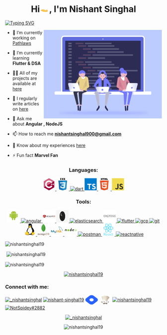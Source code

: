 <h1 align="center">Hi<img 
    src="https://raw.githubusercontent.com/NishantSinghal19/NishantSinghal19/main/Resources/wave.gif" width="30px" height="10px">, 
    I'm Nishant Singhal
</h1>

[![Typing SVG](https://readme-typing-svg.herokuapp.com?size=40&color=%23F7E727&center=true&width=1000&lines=I'm+a+Web+Developer;I'm+a+Programmer;I'm+also+excited+in+learning+new+things;I'm+a+Learning+Enthusiast;I'm+an+Explorer)](https://git.io/typing-svg)


<img width="380" align="right" alt="Github"
src="https://raw.githubusercontent.com/NishantSinghal19/NishantSinghal19/main/Resources/developers-gif-showcase.gif" 
/> 

- 🔭 I’m currently working on [Pathlaws](https://pathlaws.com/)

- 🌱 I’m currently learning **Flutter & DSA**

- 👨‍💻 All of my projects are available at [here](https://github.com/NishantSinghal19)

- 📝 I regularly write articles on [here](https://nishantsinghal.hashnode.dev/)

- 💬 Ask me about **Angular , NodeJS**

- 📫 How to reach me **nishantsinghal900@gmail.com**

- 📄 Know about my experiences [here](https://linktr.ee/NishantSinghal)

- ⚡ Fun fact **Marvel Fan**


<h3 align="center">Languages:</h3>
<p align="center"><a href="https://www.w3schools.com/cpp/" target="_blank" rel="noreferrer"> <img src="https://raw.githubusercontent.com/devicons/devicon/master/icons/cplusplus/cplusplus-original.svg" alt="cplusplus" width="40" height="40"/> </a> <a href="https://www.w3schools.com/css/" target="_blank" rel="noreferrer"> <img src="https://raw.githubusercontent.com/devicons/devicon/master/icons/css3/css3-original-wordmark.svg" alt="css3" width="40" height="40"/> </a> <a href="https://dart.dev" target="_blank" rel="noreferrer"> <img src="https://www.vectorlogo.zone/logos/dartlang/dartlang-icon.svg" alt="dart" width="40" height="40"/> </a><a href="https://www.typescriptlang.org/" target="_blank" rel="noreferrer"> <img src="https://raw.githubusercontent.com/devicons/devicon/master/icons/typescript/typescript-original.svg" alt="typescript" width="40" height="40"/> </a><a href="https://www.w3.org/html/" target="_blank" rel="noreferrer"> <img src="https://raw.githubusercontent.com/devicons/devicon/master/icons/html5/html5-original-wordmark.svg" alt="html5" width="40" height="40"/> </a> <a href="https://developer.mozilla.org/en-US/docs/Web/JavaScript" target="_blank" rel="noreferrer"> <img src="https://raw.githubusercontent.com/devicons/devicon/master/icons/javascript/javascript-original.svg" alt="javascript" width="40" height="40"/> </a></p>

<h3 align="center">Tools:</h3>
<p align="center"> <a href="https://developer.android.com" target="_blank" rel="noreferrer"> <img src="https://raw.githubusercontent.com/devicons/devicon/master/icons/android/android-original-wordmark.svg" alt="android" width="40" height="40"/> </a> <a href="https://angular.io" target="_blank" rel="noreferrer"> <img src="https://angular.io/assets/images/logos/angular/angular.svg" alt="angular" width="40" height="40"/> </a> <a href="https://angular.io" target="_blank" rel="noreferrer"> <img src="https://raw.githubusercontent.com/devicons/devicon/master/icons/angularjs/angularjs-original-wordmark.svg" alt="angularjs" width="40" height="40"/> </a> <a href="https://www.gnu.org/software/bash/" target="_blank" rel="noreferrer"> <img src="https://raw.githubusercontent.com/NishantSinghal19/NishantSinghal19/main/Resources/Icons/bash.png" alt="bash" width="40" height="40"/> </a>  <a href="https://www.elastic.co" target="_blank" rel="noreferrer"> <img src="https://www.vectorlogo.zone/logos/elastic/elastic-icon.svg" alt="elasticsearch" width="40" height="40"/> </a> <a href="https://expressjs.com" target="_blank" rel="noreferrer"> <img src="https://raw.githubusercontent.com/devicons/devicon/master/icons/express/express-original-wordmark.svg" alt="express" width="40" height="40"/> </a> <a href="https://flutter.dev" target="_blank" rel="noreferrer"> <img src="https://www.vectorlogo.zone/logos/flutterio/flutterio-icon.svg" alt="flutter" width="40" height="40"/> </a> <a href="https://cloud.google.com" target="_blank" rel="noreferrer"> <img src="https://www.vectorlogo.zone/logos/google_cloud/google_cloud-icon.svg" alt="gcp" width="40" height="40"/> </a> <a href="https://git-scm.com/" target="_blank" rel="noreferrer"> <img src="https://www.vectorlogo.zone/logos/git-scm/git-scm-icon.svg" alt="git" width="40" height="40"/> </a> <a href="https://www.linux.org/" target="_blank" rel="noreferrer"> <img src="https://raw.githubusercontent.com/devicons/devicon/master/icons/linux/linux-original.svg" alt="linux" width="40" height="40"/> </a> <a href="https://www.mongodb.com/" target="_blank" rel="noreferrer"> <img src="https://raw.githubusercontent.com/devicons/devicon/master/icons/mongodb/mongodb-original-wordmark.svg" alt="mongodb" width="40" height="40"/> </a> <a href="https://www.mysql.com/" target="_blank" rel="noreferrer"> <img src="https://raw.githubusercontent.com/devicons/devicon/master/icons/mysql/mysql-original-wordmark.svg" alt="mysql" width="40" height="40"/> </a> <a href="https://nodejs.org" target="_blank" rel="noreferrer"> <img src="https://raw.githubusercontent.com/devicons/devicon/master/icons/nodejs/nodejs-original-wordmark.svg" alt="nodejs" width="40" height="40"/> </a> <a href="https://postman.com" target="_blank" rel="noreferrer"> <img src="https://www.vectorlogo.zone/logos/getpostman/getpostman-icon.svg" alt="postman" width="40" height="40"/> </a> <a href="https://reactjs.org/" target="_blank" rel="noreferrer"> <img src="https://raw.githubusercontent.com/devicons/devicon/master/icons/react/react-original-wordmark.svg" alt="react" width="40" height="40"/> </a> <a href="https://reactnative.dev/" target="_blank" rel="noreferrer"> <img src="https://reactnative.dev/img/header_logo.svg" alt="reactnative" width="40" height="40"/> </a>  </p>

<p><img align="center" src="https://github-readme-stats.vercel.app/api/top-langs?username=nishantsinghal19&show_icons=true&locale=en&count-private=true$height=80&theme=tokyonight" alt="nishantsinghal19" /></p>

<p>&nbsp;<img align="center" src="https://github-readme-stats.vercel.app/api?username=nishantsinghal19&show_icons=true&locale=en&count-private=true$height=80&theme=tokyonight" alt="nishantsinghal19" /></p>

<p><img align="center" src="https://github-readme-streak-stats.herokuapp.com/?user=nishantsinghal19&theme=highcontrast" alt="nishantsinghal19" /></p>

<p align="center"> <a href="https://github.com/ryo-ma/github-profile-trophy"><img src="https://github-profile-trophy.vercel.app/?username=nishantsinghal19&theme=juicyfresh" alt="nishantsinghal19" /></a> </p>

<h3 align="left">Connect with me:</h3>
<p align="left">
<a href="https://twitter.com/_nishantsinghal" target="blank"><img align="center" src="https://raw.githubusercontent.com/rahuldkjain/github-profile-readme-generator/master/src/images/icons/Social/twitter.svg" alt="_nishantsinghal" height="30" width="40" /></a>    
<a href="https://linkedin.com/in/nishant-singhal19" target="blank"><img align="center" src="https://raw.githubusercontent.com/rahuldkjain/github-profile-readme-generator/master/src/images/icons/Social/linked-in-alt.svg" alt="nishant-singhal19" height="30" width="40" /></a>
<a href="https://hashnode.com/@nishantsinghal" target="blank"><img align="center" src="https://raw.githubusercontent.com/NishantSinghal19/NishantSinghal19/main/Resources/Icons/hashnode.png" alt="@nishantsinghal" height="30" width="40" /></a>
<a href="https://www.codechef.com/users/nishant1904" target="blank"><img align="center" src="https://raw.githubusercontent.com/NishantSinghal19/NishantSinghal19/main/Resources/Icons/codechef.png" alt="nishant1904" height="30" width="40" /></a>
<a href="https://www.hackerrank.com/nishantsinghal19" target="blank"><img align="center" src="https://raw.githubusercontent.com/rahuldkjain/github-profile-readme-generator/master/src/images/icons/Social/hackerrank.svg" alt="nishantsinghal19" height="30" width="40" /></a>
<a href="https://discord.gg/NotSpidey#2882" target="blank"><img align="center" src="https://raw.githubusercontent.com/rahuldkjain/github-profile-readme-generator/master/src/images/icons/Social/discord.svg" alt="NotSpidey#2882" height="30" width="40" /></a>
</p>

<p align="center"> <a href="https://twitter.com/_nishantsinghal" target="blank"><img src="https://img.shields.io/twitter/follow/_nishantsinghal?logo=twitter&style=for-the-badge" alt="_nishantsinghal" /></a> </p>

<p align="center"> <img src="https://komarev.com/ghpvc/?username=nishantsinghal19&label=Profile%20views&color=0e75b6&style=flat" alt="nishantsinghal19" /> </p>
